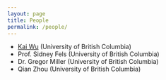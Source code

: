 ```yaml
---
layout: page
title: People
permalink: /people/
---
```


* [Kai Wu](https://imkaywu.github.io) (University of British Columbia)
* Prof. Sidney Fels (University of British Columbia)
* Dr. Gregor Miller (University of British Columbia)
* Qian Zhou (University of British Columbia)
